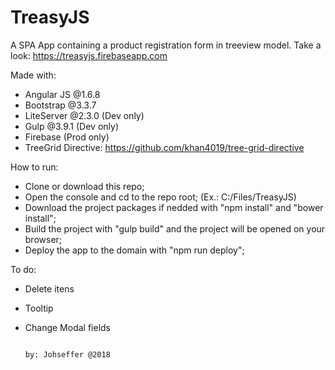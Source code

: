 # TreasyJS

A SPA App containing a product registration form in treeview model.
Take a look: https://treasyjs.firebaseapp.com

Made with:

* Angular JS @1.6.8
* Bootstrap @3.3.7
* LiteServer @2.3.0 (Dev only)
* Gulp @3.9.1 (Dev only)
* Firebase (Prod only)
* TreeGrid Directive: https://github.com/khan4019/tree-grid-directive

How to run:

- Clone or download this repo;
- Open the console and cd to the repo root; (Ex.: C:/Files/TreasyJS)
- Download the project packages if nedded with "npm install" and "bower install";
- Build the project with "gulp build" and the project will be opened on your browser;
- Deploy the app to the domain with "npm run deploy";

To do:

- Delete itens
- Tooltip
- Change Modal fields


                                                                              by: Johseffer @2018
